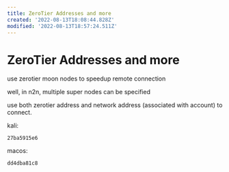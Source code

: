 ```yaml
---
title: ZeroTier Addresses and more
created: '2022-08-13T18:08:44.828Z'
modified: '2022-08-13T18:57:24.511Z'
---
```


# ZeroTier Addresses and more

use zerotier moon nodes to speedup remote connection

well, in n2n, multiple super nodes can be specified

use both zerotier address and network address (associated with account) to connect.

kali:
```
27ba5915e6
```

macos:
```
dd4dba81c8
```
